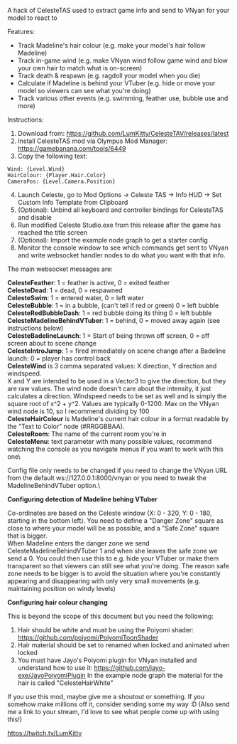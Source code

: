 A hack of CelesteTAS used to extract game info and send to VNyan for your model to react to

Features:
* Track Madeline's hair colour (e.g. make your model's hair follow Madeline)
* Track in-game wind (e.g. make VNyan wind follow game wind and blow your own hair to match what is on-screen)
* Track death & respawn (e.g. ragdoll your model when you die)
* Calculate if Madeline is behind your VTuber (e.g. hide or move your model so viewers can see what you're doing)
* Track various other events (e.g. swimming, feather use, bubble use and more)

Instructions:

1. Download from: https://github.com/LumKitty/CelesteTAV/releases/latest
2. Install CelesteTAS mod via Olympus Mod Manager: https://gamebanana.com/tools/6449
3. Copy the following text:
```
Wind: {Level.Wind}
HairColour: {Player.Hair.Color}
CameraPos: {Level.Camera.Position}
```
4. Launch Celeste, go to Mod Options -> Celeste TAS -> Info HUD -> Set Custom Info Template from Clipboard
5. (Optional): Unbind all keyboard and controller bindings for CelesteTAS and disable
6. Run modified Celeste Studio.exe from this release after the game has reached the title screen
7. (Optional): Import the example node graph to get a starter config
8. Monitor the console window to see which commands get sent to VNyan and write websocket handler nodes to do what you want with that info.
  
The main websocket messages are:

**CelesteFeather**: 1 = feather is active, 0 = exited feather\
**CelesteDead**: 1 = dead, 0 = respawned\
**CelesteSwim**: 1 = entered water, 0 = left water\
**CelesteBubble**: 1 = in a bubble, (can't tell if red or green) 0 = left bubble\
**CelesteRedBubbleDash**: 1 = red bubble doing its thing 0 = left bubble\
**CelesteMadelineBehindVTuber**: 1 = behind, 0 = moved away again (see instructions below)\
**CelesteBadelineLaunch**: 1 = Start of being thrown off screen, 0 = off screen about to scene change\
**CelesteIntroJump**: 1 = fired immediately on scene change after a Badeline launch: 0 = player has control back\
**CelesteWind** is 3 comma separated values: X direction, Y direction and windspeed.\
X and Y are intended to be used in a Vector3 to give the direction, but they are raw values. The wind node doesn't care about the intensity, it just calculates a direction. Windspeed needs to be set as well and is simply the square root of x^2 + y^2. Values are typically 0-1200. Max on the VNyan wind node is 10, so I recommend dividing by 100\
**CelesteHairColour** is Madeline's current hair colour in a format readable by the "Text to Color" node (#RRGGBBAA).\
**CelesteRoom**: The name of the current room you're in\
**CelesteMenu**: text parameter with many possible values, recommend watching the console as you navigate menus if you want to work with this one\

Config file only needs to be changed if you need to change the VNyan URL from the default ws://127.0.0.1:8000/vnyan or you need to tweak the MadelineBehindVTuber option.\

**Configuring detection of Madeline behing VTuber**

Co-ordinates are based on the Celeste window (X: 0 - 320, Y: 0 - 180, starting in the bottom left). You need to define a "Danger Zone" square as close to where your model will be as possible, and a "Safe Zone" square that is bigger.\
When Madeline enters the danger zone we send CelesteMadelineBehindVTuber 1 and when she leaves the safe zone we send a 0. You could then use this to e.g. hide your VTuber or make them transparent so that viewers can still see what you're doing. The reason safe zone needs to be bigger is to avoid the situation where you're constantly appearing and disappearing with only very small movements (e.g. maintaining position on windy levels)

**Configuring hair colour changing**

This is beyond the scope of this document but you need the following:
1. Hair should be white and must be using the Poiyomi shader: https://github.com/poiyomi/PoiyomiToonShader
2. Hair material should be set to renamed when locked and animated when locked
3. You must have Jayo's Poiyomi plugin for VNyan installed and understand how to use it: https://github.com/jayo-exe/JayoPoiyomiPlugin
In the example node graph the material for the hair is called "CelesteHairWhite"


If you use this mod, maybe give me a shoutout or something. If you somehow make millions off it, consider sending some my way :D 
(Also send me a link to your stream, I'd love to see what people come up with using this!)

https://twitch.tv/LumKitty
